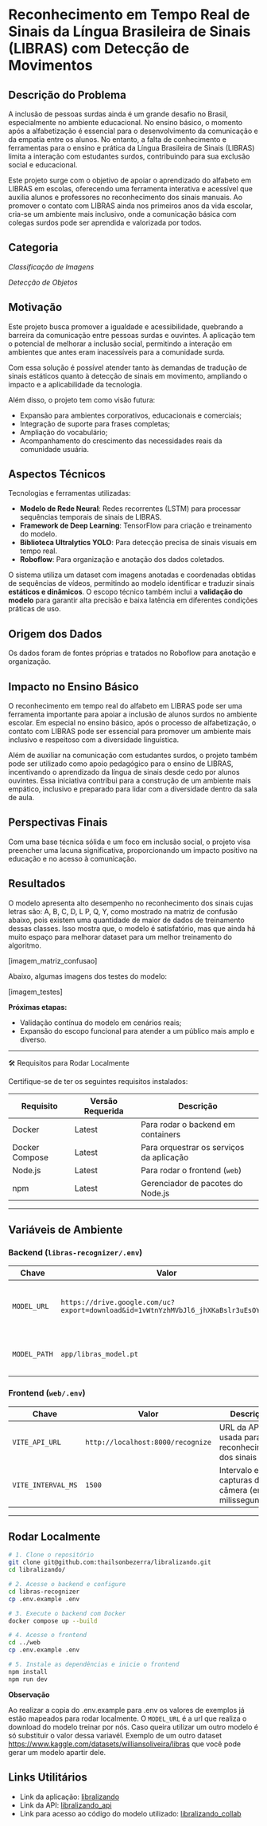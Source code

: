 # Reconhecimento em Tempo Real de Sinais da Língua Brasileira de Sinais (LIBRAS) com Detecção de Movimentos

## Descrição do Problema

A inclusão de pessoas surdas ainda é um grande desafio no Brasil, especialmente no ambiente educacional. No ensino básico, o momento após a alfabetização é essencial para o desenvolvimento da comunicação e da empatia entre os alunos. No entanto, a falta de conhecimento e ferramentas para o ensino e prática da Língua Brasileira de Sinais (LIBRAS) limita a interação com estudantes surdos, contribuindo para sua exclusão social e educacional.

Este projeto surge com o objetivo de apoiar o aprendizado do alfabeto em LIBRAS em escolas, oferecendo uma ferramenta interativa e acessível que auxilia alunos e professores no reconhecimento dos sinais manuais. Ao promover o contato com LIBRAS ainda nos primeiros anos da vida escolar, cria-se um ambiente mais inclusivo, onde a comunicação básica com colegas surdos pode ser aprendida e valorizada por todos.

## Categoria

*Classificação de Imagens*

*Detecção de Objetos*

## Motivação

Este projeto busca promover a igualdade e acessibilidade, quebrando a barreira da comunicação entre pessoas surdas e ouvintes. A aplicação tem o potencial de melhorar a inclusão social, permitindo a interação em ambientes que antes eram inacessíveis para a comunidade surda.

Com essa solução é possível atender tanto às demandas de tradução de sinais estáticos quanto à detecção de sinais em movimento, ampliando o impacto e a aplicabilidade da tecnologia.

Além disso, o projeto tem como visão futura:

- Expansão para ambientes corporativos, educacionais e comerciais;
- Integração de suporte para frases completas;
- Ampliação do vocabulário;
- Acompanhamento do crescimento das necessidades reais da comunidade usuária.

## Aspectos Técnicos

Tecnologias e ferramentas utilizadas:

- **Modelo de Rede Neural**: Redes recorrentes (LSTM) para processar sequências temporais de sinais de LIBRAS.
- **Framework de Deep Learning**: TensorFlow para criação e treinamento do modelo.
- **Biblioteca Ultralytics YOLO**: Para detecção precisa de sinais visuais em tempo real.
- **Roboflow**: Para organização e anotação dos dados coletados.

O sistema utiliza um dataset com imagens anotadas e coordenadas obtidas de sequências de vídeos, permitindo ao modelo identificar e traduzir sinais **estáticos e dinâmicos**. O escopo técnico também inclui a **validação do modelo** para garantir alta precisão e baixa latência em diferentes condições práticas de uso.

## Origem dos Dados

Os dados foram de fontes próprias e tratados no Roboflow para anotação e organização.

## Impacto no Ensino Básico

O reconhecimento em tempo real do alfabeto em LIBRAS pode ser uma ferramenta importante para apoiar a inclusão de alunos surdos no ambiente escolar. Em especial no ensino básico, após o processo de alfabetização, o contato com LIBRAS pode ser essencial para promover um ambiente mais inclusivo e respeitoso com a diversidade linguística.

Além de auxiliar na comunicação com estudantes surdos, o projeto também pode ser utilizado como apoio pedagógico para o ensino de LIBRAS, incentivando o aprendizado da língua de sinais desde cedo por alunos ouvintes. Essa iniciativa contribui para a construção de um ambiente mais empático, inclusivo e preparado para lidar com a diversidade dentro da sala de aula.

## Perspectivas Finais

Com uma base técnica sólida e um foco em inclusão social, o projeto visa preencher uma lacuna significativa, proporcionando um impacto positivo na educação e no acesso à comunicação.

## Resultados

O modelo apresenta alto desempenho no reconhecimento dos sinais cujas letras são: A, B, C, D, L P, Q, Y, como mostrado na matriz de confusão abaixo, pois existem uma quantidade de maior de dados de treinamento dessas classes. Isso mostra que, o modelo é satisfatório, mas que ainda há muito espaço para melhorar dataset para um melhor treinamento do algoritmo. 

[imagem_matriz_confusao]

Abaixo, algumas imagens dos testes do modelo:

[imagem_testes]

**Próximas etapas:**

- Validação contínua do modelo em cenários reais;
- Expansão do escopo funcional para atender a um público mais amplo e diverso.

---

🛠️ Requisitos para Rodar Localmente

Certifique-se de ter os seguintes requisitos instalados:

| Requisito        | Versão Requerida | Descrição                                         |
|------------------|------------------|---------------------------------------------------|
| Docker           | Latest           | Para rodar o backend em containers                |
| Docker Compose   | Latest           | Para orquestrar os serviços da aplicação          |
| Node.js          | Latest            | Para rodar o frontend (`web`)                     |
| npm              | Latest  | Gerenciador de pacotes do Node.js                 |

---

## Variáveis de Ambiente

### Backend (`libras-recognizer/.env`)

| Chave         | Valor                                                                 | Descrição                                      |
|---------------|-----------------------------------------------------------------------|------------------------------------------------|
| `MODEL_URL`   | `https://drive.google.com/uc?export=download&id=1vWtnYzhMVbJl6_jhXKaBslr3uEsOYdur` | URL para download do modelo treinado          |
| `MODEL_PATH`  | `app/libras_model.pt`                                                 | Caminho local para salvar o modelo             |

### Frontend (`web/.env`)

| Chave              | Valor                             | Descrição                                              |
|--------------------|-----------------------------------|--------------------------------------------------------|
| `VITE_API_URL`     | `http://localhost:8000/recognize` | URL da API usada para o reconhecimento dos sinais     |
| `VITE_INTERVAL_MS` | `1500`                            | Intervalo entre capturas da câmera (em milissegundos) |

---

## Rodar Localmente

```bash
# 1. Clone o repositório
git clone git@github.com:thailsonbezerra/libralizando.git
cd libralizando/

# 2. Acesse o backend e configure
cd libras-recognizer
cp .env.example .env

# 3. Execute o backend com Docker
docker compose up --build

# 4. Acesse o frontend
cd ../web
cp .env.example .env

# 5. Instale as dependências e inicie o frontend
npm install
npm run dev
```

**Observação**

Ao realizar a copia do .env.example para .env os valores de exemplos já estão mapeados para rodar localmente. O ``MODEL_URL`` é a url que realiza o download do modelo treinar por nós. Caso queira utilizar um outro modelo é só substituir o valor dessa variavél. Exemplo de um outro dataset https://www.kaggle.com/datasets/williansoliveira/libras que você pode gerar um modelo apartir dele.

## Links Utilitários

- Link da aplicação: [libralizando](https://libralizando.vercel.app/)
- Link da API: [libralizando_api](https://libralizando.onrender.com/docs)
- Link para acesso ao código do modelo utilizado: [libralizando_collab](https://drive.google.com/file/d/1LdwQVc_HxrsLB_wd29-W4m5PLnDo-THj/view?usp=sharing)
